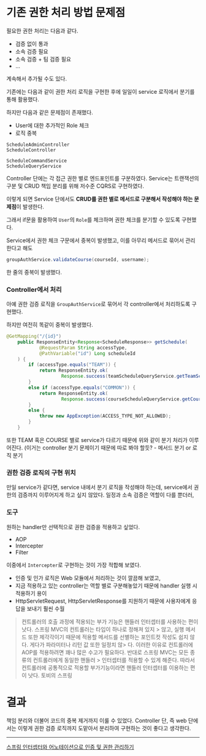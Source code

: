 # 기존 권한 처리 방법 문제점

필요한 권한 처리는 다음과 같다.
- 검증 없이 통과
- 소속 검증 필요
- 소속 검증 + 팀 검증 필요
- ...

계속해서 추가될 수도 있다.

기존에는 다음과 같이 권한 처리 로직을 구현한 후에 일일이 service 로직에서 분기를 통해 활용했다.

하지만 다음과 같은 문제점이 존재했다.
- User에 대한 추가적인 Role 체크
- 로직 중복

```
ScheduleAdminController
ScheduleController

ScheduleCommandService
ScheduleQueryService
```
Controller 단에는 각 접근 권한 별로 엔드포인트를 구분하였다. Service는 트랜잭션의 구분 및 CRUD 책임 분리를 위해 저수준 CQRS로 구현하였다.

이렇게 되면 Service 단에서도 **CRUD를 권한 별로 메서드로 구분해서 작성해야 하는 문제점**이 발생한다.

그래서 if문을 활용하여 `User`의 `Role`를 체크하며 권한 체크를 분기할 수 있도록 구현했다.

Service에서 권한 체크 구문에서 중복이 발생했고, 이를 아무리 메서드로 묶어서 관리한다고 해도 
```java
groupAuthService.validateCourse(courseId, username);
```
한 줄의 중복이 발생했다.

### Controller에서 처리

아예 권한 검증 로직을 `GroupAuthService`로 묶어서 각 controller에서 처리하도록 구현했다.

하지만 여전히 똑같이 중복이 발생했다.

```java
@GetMapping("/{id}")
    public ResponseEntity<Response<ScheduleResponse>> getSchedule(
            @RequestParam String accessType,
            @PathVariable("id") Long scheduleId
    ) {
        if (accessType.equals("TEAM")) {
            return ResponseEntity.ok(
                    Response.success(teamScheduleQueryService.getTeamSchedule(scheduleId)));
        }
        else if (accessType.equals("COMMON")) {
            return ResponseEntity.ok(
                    Response.success(courseScheduleQueryService.getCourseSchedule(scheduleId)));
        }
        else {
            throw new AppException(ACCESS_TYPE_NOT_ALLOWED);
        }
    }
```

또한 TEAM 혹은 COURSE 별로 service가 다르기 때문에 위와 같이 분기 처리가 이루어진다.
(이거는 controller 분기 문제이기 때문에 따로 봐야 할듯? - 메서드 분기 or 로직 분기

### 권한 검증 로직의 구현 위치

만일 service가 같다면, service 내에서 분기 로직을 작성해야 하는데, service에서 권한의 검증까지 이루어지게 하고 싶지 않았다. 일정과 소속 검증은 역할이 다를 뿐더러, 

### 도구

원하는 handler만 선택적으로 권한 검증을 적용하고 싶었다.
- AOP
- Intercepter
- Filter

이중에서 `Intercepter`로 구현하는 것이 가장 적합해 보였다.
- 인증 및 인가 로직은 Web 모듈에서 처리하는 것이 깔끔해 보였고,
- 지금 적용하고 있는 controller는 역할 별로 구분해놓았기 때문에 handler 실행 시 적용하기 용이
- HttpServletRequest, HttpServletResponse를 지원하기 때문에 사용자에게 응답을 보내기 훨씬 수월

> 컨트롤러의 호출 과정에 적용되는 부가 기능은 핸들러 인터셉터를 사용하는 편이 낫다. 스프링 MVC의 컨트롤러는 타입이 하나로 정해져 있지 > 않고, 실행 메서드 또한 제각각이기 때문에 적용할 메서드를 선별하는 포인트컷 작성도 쉽지 않다. 게다가 파라미터나 리턴 값 또한 일정치 않> 다. 이러한 이유로 컨트롤러에 AOP를 적용하려면 꽤나 많은 수고가 필요하다. 반대로 스프링 MVC는 모든 종류의 컨트롤러에게 동일한 핸들러 > 인터셉터를 적용할 수 있게 해준다. 따라서 컨트롤러에 공통적으로 적용할 부가기능이라면 핸들러 인터셉터를 이용하는 편이 낫다.
> 토비의 스프링

# 결과

책임 분리와 더불어 코드의 중복 제거까지 이룰 수 있었다.
Controller 단, 즉 web 단에서는 이렇게 권한 검증 로직까지 도맡아서 분리하여 구현하는 것이 좋다고 생각한다.

---

[스프링 인터셉터와 어노테이션으로 인증 및 권한 관리하기](https://willseungh0.tistory.com/84)

